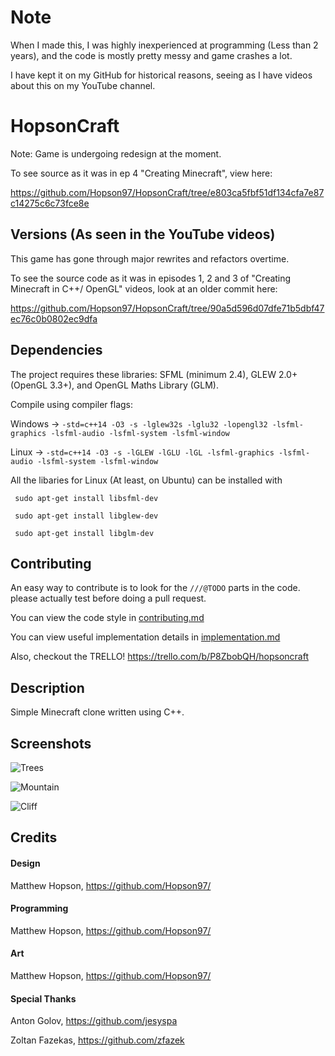# Note

When I made this, I was highly inexperienced at programming (Less than 2 years), and the code is mostly pretty messy and game crashes a lot. 

I have kept it on my GitHub for historical reasons, seeing as I have videos about this on my YouTube channel.


# HopsonCraft

Note: Game is undergoing redesign at the moment.

To see source as it was in ep 4 "Creating Minecraft", view here:

https://github.com/Hopson97/HopsonCraft/tree/e803ca5fbf51df134cfa7e87c14275c6c73fce8e

## Versions (As seen in the YouTube videos)

This game has gone through major rewrites and refactors overtime.

To see the source code as it was in episodes 1, 2 and 3 of "Creating Minecraft in C++/ OpenGL" videos, look at an older commit here:

https://github.com/Hopson97/HopsonCraft/tree/90a5d596d07dfe71b5dbf47ec76c0b0802ec9dfa


## Dependencies
The project requires these libraries: SFML (minimum 2.4), GLEW 2.0+ (OpenGL 3.3+), and OpenGL Maths Library (GLM).

Compile using compiler flags:

Windows -> ``-std=c++14 -O3 -s -lglew32s -lglu32 -lopengl32 -lsfml-graphics -lsfml-audio -lsfml-system -lsfml-window``

Linux -> ``-std=c++14 -O3 -s -lGLEW -lGLU -lGL -lsfml-graphics -lsfml-audio -lsfml-system -lsfml-window``


All the libaries for Linux (At least, on Ubuntu) can be installed with


`` sudo apt-get install libsfml-dev``

`` sudo apt-get install libglew-dev``

`` sudo apt-get install libglm-dev``



## Contributing
An easy way to contribute is to look for the ``///@TODO`` parts in the code. please actually test before doing a pull request.

You can view the code style in [contributing.md](https://github.com/Hopson97/HopsonCraft/blob/master/CODESTYLE.md)

You can view useful implementation details in [implementation.md](https://github.com/Hopson97/HopsonCraft/blob/master/IMPLEMENTATION.md)

Also, checkout the TRELLO! https://trello.com/b/P8ZbobQH/hopsoncraft


## Description
Simple Minecraft clone written using C++.

## Screenshots
![Trees](http://i.imgur.com/4yvLWQE.png "Trees")

![Mountain](http://i.imgur.com/4FKz3it.png "Mountain")

![Cliff](http://i.imgur.com/PGaiYCB.png "Cliff")


## Credits

#### Design
Matthew Hopson, https://github.com/Hopson97/

#### Programming
Matthew Hopson, https://github.com/Hopson97/

#### Art
Matthew Hopson, https://github.com/Hopson97/


#### Special Thanks
Anton Golov, https://github.com/jesyspa

Zoltan Fazekas, https://github.com/zfazek
